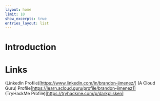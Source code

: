 ```yaml
---
layout: home
limit: 10
show_excerpts: true
entries_layout: list
---
```


# Introduction

# Links
(LinkedIn Profile)[https://www.linkedin.com/in/brandon-jimenez/]
(A Cloud Guru) Profile[https://learn.acloud.guru/profile/brandon-jimenez1]
(TryHackMe Profile)[https://tryhackme.com/p/darkplisken]

 <script src="https://tryhackme.com/badge/179064"></script>